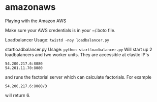 amazonaws
=========

Playing with the Amazon AWS

Make sure your AWS credentials is in your ~/.boto file.

Loadbalancer
Usage: `twistd -noy loadbalancer.py`

startloadbalancer.py
Usage: `python startloadbalancer.py`
Will start up 2 loadbalancers and two worker units. They are accessible at
elastic IP's 

    54.200.217.6:8080
    54.201.11.70:8080
and runs the factorial server which can calculate factorials. For example

    54.200.217.6:8080/3
will return 6.

